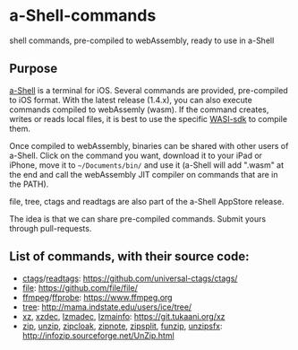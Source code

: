 # a-Shell-commands
shell commands, pre-compiled to webAssembly, ready to use in a-Shell

## Purpose

[a-Shell](https://github.com/holzschu/a-shell) is a terminal for iOS. Several commands are provided, pre-compiled to iOS format. With the latest release (1.4.x), you can also execute commands compiled to webAssemly (wasm). If the command creates, writes or reads local files, it is best to use the specific [WASI-sdk](https://github.com/holzschu/wasi-sdk) to compile them. 

Once compiled to webAssembly, binaries can be shared with other users of a-Shell. Click on the command you want, download it to your iPad or iPhone, move it to `~/Documents/bin/` and use it (a-Shell will add ".wasm" at the end and call the webAssembly JIT compiler on commands that are in the PATH).

file, tree, ctags and readtags are also part of the a-Shell AppStore release.

The idea is that we can share pre-compiled commands. Submit yours through pull-requests. 

## List of commands, with their source code:

- [ctags](https://github.com/holzschu/a-Shell-commands/releases/download/0.1/ctags.wasm)/[readtags](https://github.com/holzschu/a-Shell-commands/releases/download/0.1/readtags.wasm):  https://github.com/universal-ctags/ctags/
- [file](https://github.com/holzschu/a-Shell-commands/releases/download/0.1/file.wasm): https://github.com/file/file/
- [ffmpeg](https://github.com/holzschu/a-Shell-commands/releases/download/0.1/ffmpeg.wasm)/[ffprobe](https://github.com/holzschu/a-Shell-commands/releases/download/0.1/ffprobe.wasm): https://www.ffmpeg.org
- [tree](https://github.com/holzschu/a-Shell-commands/releases/download/0.1/tree.wasm): http://mama.indstate.edu/users/ice/tree/
- [xz](https://github.com/holzschu/a-Shell-commands/releases/download/0.1/xz.wasm), [xzdec](https://github.com/holzschu/a-Shell-commands/releases/download/0.1/xzdec.wasm), [lzmadec](https://github.com/holzschu/a-Shell-commands/releases/download/0.1/lzmadec.wasm), [lzmainfo](https://github.com/holzschu/a-Shell-commands/releases/download/0.1/lzmainfo.wasm): https://git.tukaani.org/xz
- [zip](https://github.com/holzschu/a-Shell-commands/releases/download/0.1/zip.wasm), [unzip](https://github.com/holzschu/a-Shell-commands/releases/download/0.1/unzip.wasm), [zipcloak](https://github.com/holzschu/a-Shell-commands/releases/download/0.1/zipcloak.wasm), [zipnote](https://github.com/holzschu/a-Shell-commands/releases/download/0.1/zipnote.wasm), [zipsplit](https://github.com/holzschu/a-Shell-commands/releases/download/0.1/zipsplit.wasm), [funzip](https://github.com/holzschu/a-Shell-commands/releases/download/0.1/funzip.wasm), [unzipsfx](https://github.com/holzschu/a-Shell-commands/releases/download/0.1/unzipsfx.wasm): http://infozip.sourceforge.net/UnZip.html



